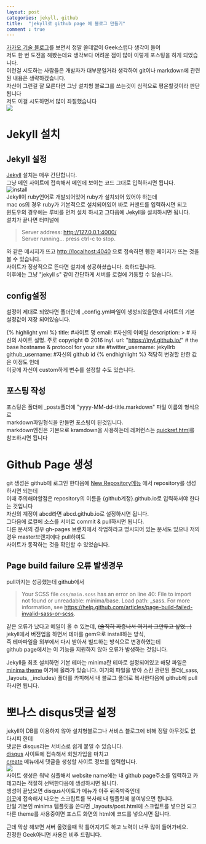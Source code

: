 ```yaml
---
layout: post
categories: jekyll, github
title:  "jekyll로 github page 에 블로그 만들기"
comment : true
---
```


[카카오 기술 블로그](http://tech.kakao.com/2016/07/07/tech-blog-story/)를 보면서 정말 쓸데없이 Geek스럽다 생각이 들어<br/>
저도 한 번 도전을 해봤는데요 생각보다 어려운 점이 많아 이렇게 포스팅을 하게 되었습니다.<br/>
이런걸 시도하는 사람들은 개발자가 대부분일거라 생각하여 git이나 markdown에 관련된 내용은 생략하겠습니다.<br/>
자신이 그런걸 잘 모른다면 그냥 설치형 블로그를 쓰는것이 심적으로 평온할것이라 판단됩니다 <br/>
저도 이걸 시도하면서 많이 좌절했습니다<br/>
![](http://jjalbox.com/_data/jjalbox/2015/03/92_55169f19d5d14_1833.jpg)

# Jekyll 설치

## Jekyll 설정
[Jekyll](https://jekyllrb.com/) 설치는 매우 간단합니다.<br/>
그냥 메인 사이트에 접속해서 메인에 보이는 코드 그대로 입력하시면 됩니다.<br/>
![install]({{site.url}}assets/imgs/jekyll1.png)<br/>
Jekyll이 ruby언어로 개발되어있어 ruby가 설치되어 있어야 하는데<br/>
mac os의 경우 ruby가 기본적으로 설치되어있어 바로 커맨드를 입력하시면 되고<br/>
윈도우의 경우에는 루비를 먼저 설치 하시고 그다음에 Jekyll을 설치하시면 됩니다.<br/>
설치가 끝나면 터미널에<br/>

> Server address: http://127.0.0.1:4000/ <br/>
> Server running... press ctrl-c to stop.<br/>
    
와 같은 메시지가 뜨고 [http://localhost:4040](http://localhost:4000/) 으로 접속하면 휑한 페이지가 뜨는 것을 볼 수 있습니다.<br/>
사이트가 정상적으로 뜬다면 설치에 성공하셨습니다. 축하드립니다.<br/>
이후에는 그냥 "jekyll s" 같이 간단하게 서버를 로컬에 기동할 수 있습니다.<br/>

## config설정
설정이 제대로 되었다면 폴더안에 _config.yml파일이 생성되었을텐데 사이트의 기본 설정값이 저장 되어있습니다.<br/>

{% highlight yml %}
title: #사이트 명
email: #자신의 이메일
description: > # 자신의 사이트 설명. 주로 copyright
  © 2016 inyl.
url: "https://inyl.github.io/" # the base hostname & protocol for your site
#twitter_username: jekyllrb
github_username:  #자신의 github id
{% endhighlight %}
적당히 변경할 만한 값은 이정도 인데<br/>
이곳에 자신이 custom하게 변수를 설정할 수도 있습니다.<br/>

## 포스팅 작성
포스팅은 폴더에 _posts폴더에 "yyyy-MM-dd-title.markdown" 파일 이름의 형식으로<br/>
markdown파일형식을 만들면 포스팅이 된것입니다.<br/>
markdown엔진은 기본으로 kramdown을 사용하는데 레퍼런스는 [quickref.html](http://kramdown.gettalong.org/quickref.html)를 참조하시면 됩니다<br/>
        
# Github Page 생성
git 생성은 github에 로그인 한다음에 [New Repository메뉴](https://github.com/new) 에서 repository를 생성하시면 되는데<br/>
이때 주의해야할점은 repository의 이름을 {github계정}.github.io로 입력하셔야 한다는 것입니다<br/>
자신의 계정이 abcd라면 abcd.github.io로 설정하시면 됩니다.<br/>
그다음에 로컬에 소스를 서버로 commit & pull하시면 됩니다.<br/>
다른 문서의 경우 gh-pages 브랜치에서 작업하라고 명시되어 있는 문서도 있으나 저의 경우 master브랜치에다 pull하여도<br/>
사이트가 동작하는 것을 확인할 수 있었습니다.<br/>

## Page build failure 오류 발생경우
pull까지는 성공했는데 github에서<br/>

> Your SCSS file `css/main.scss` has an error on line 40: File to import not found or unreadable: minima/base. Load path: _sass. For more information, see https://help.github.com/articles/page-build-failed-invalid-sass-or-scss.
    
같은 오류가 났다고 메일이 올 수 있는데, ~~(솔직히 짜증나서 여기서 그만두고 싶었...)~~<br/>
jekyll에서 버전업을 하면서 테마를 gem으로 install하는 방식, <br/>
즉 테마파일을 외부에서 다시 받아서 빌드하는 방식으로 변경하였는데<br/>
github page에서는 이 기능을 지원하지 않아 오류가 발생하는 것입니다.<br>
    
Jekyll을 최초 설치하면 기본 테마는 minima란 테마로 설정되어있고 해당 파일은<br/>
[minima theme](https://github.com/jekyll/minima) 여기에 올라가 있습니다.
여기의 파일을 받아 스킨 관련된 폴더(_sass, _layouts, _includes) 폴더를 카피해서 내 블로그 폴더로 복사한다음에 github에 pull하시면 됩니다.

# 뽀나스 disqus댓글 설정
jekyll이 DB를 이용하지 않아 설치형블로그나 서비스 블로그에 비해 정말 아무것도 없다시피 한데<br/>
댓글은 disqus라는 서비스로 쉽게 붙일 수 있습니다.<br/>
[disqus](https://disqus.com) 사이트에 접속해서 회원가입을 마치고<br/> 
[create](https://disqus.com/admin/create/) 메뉴에서 댓글을 생성할 사이트 정보를 입력합니다.<br/>
![]({{site.url}}assets/imgs/jekyll2.png) <br/>
사이트 생성은 워낙 심플해서 website name에는 내 github page주소를 입력하고 카테고리는 적절히 선택한다음에 생성하시면 됩니다.<br/>
생성이 끝났으면 disqus사이트가 메뉴가 아주 뒤죽박죽인데<br/>
[이곳](https://disqus.com/admin/install/platforms/universalcode/)에 접속해서 나오는 스크립트를 복사해 내 템플릿에 붙여넣으면 됩니다.<br/>
만일 기본인 minima 템플릿을 쓴다면 _layouts/post.html에 스크립트를 넣으면 되고<br/>
다른 theme를 사용중이면 포스트 화면의 html에 코드를 넣으시면 됩니다.
    
근데 막상 해보면 서버 올렸을때 막 틀어지기도 하고 노력이 너무 많이 들어가네요.<br/>
진정한 Geek아니면 사용은 비추 드립니다.